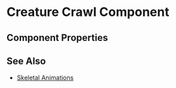 # Creature Crawl Component

<!-- PAGE IS TODO -->

## Component Properties

## See Also

* [Skeletal Animations](../animation/skeletal-animation/skeletal-animation-overview.md)

